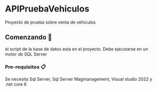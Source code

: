 # APIPruebaVehiculos

Proyecto de prueba sobre venta de vehiculos

## Comenzando 🚀

el script de la base de datos esta en el proyecto. Debe ejecutarse en un motor de SQL Server


### Pre-requisitos 📋

Se necesita Sql Server, Sql Server Magmanagement, Visual studio 2022 y .net core 6
